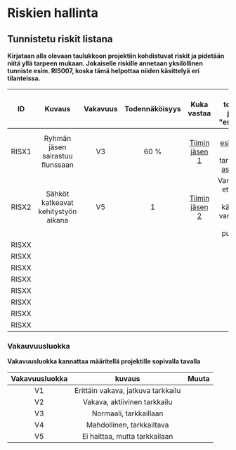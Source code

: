 # Riskien hallinta



## Tunnistetu riskit listana

__Kirjataan alla olevaan taulukkoon projektiin kohdistuvat riskit ja pidetään niitä yllä tarpeen mukaan. Jokaiselle riskille annetaan yksilöllinen tunniste esim. RIS007, koska tämä helpottaa niiden käsittelyä eri tilanteissa.__

| ID |	Kuvaus | Vakavuus | Todennäköisyys | Kuka vastaa | Miten toimitaan, jos riski "eskaloituu" | 
|:--:|:--:|:--:|:--:|:--:|:--:|
| RISX1 | Ryhmän jäsen sairastuu flunssaan |  V3 | 60 % |[Tiimin jäsen 1]() | Ilmoita [esihenkilölle]() ja tarvittaesssa [asiakkaalle](). |
| RISX2 | Sähköt katkeavat kehitystyön aikana | V5 | 1  | [Tiimin jäsen 2]() | Varmistetaan, että kaikilla on käytössään varayhteydet esim. puhelimella |
| RISXX | | | | |
| RISXX | | | | |
| RISXX | | | | |
| RISXX | | | | |
| RISXX | | | | |
| RISXX | | | | |
| RISXX | | | | |
| RISXX | | | | |

### Vakauvuusluokka 

__Vakavuusluokka kannattaa määritellä projektille sopivalla tavalla__

| Vakavuusluokka | kuvaus | Muuta |
|:----:|:----:|:----:|
| V1 | Erittäin vakava, jatkuva tarkkailu || 
| V2 | Vakava, aktiivinen tarkkailu || 
| V3 | Normaali, tarkkaillaan  || 
| V4 | Mahdollinen, tarkkailtava || 
| V5 | Ei haittaa, mutta tarkkailaan || 
